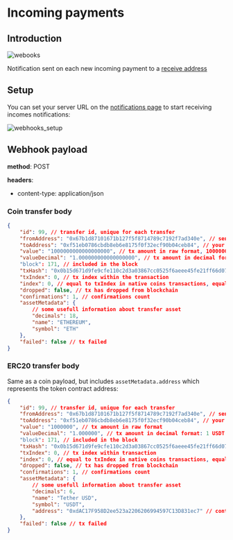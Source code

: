 # Incoming payments

## Introduction

![webooks](/obsidian/images/webooks.png)

Notification sent on each new incoming payment to a [receive address](/obsidian/features/receive_addresses/index.md)

## Setup

You can set your server URL on the <a href="https://app.curra.io/notifications" target="_blank">notifications page</a> to start receiving incomes notifications:

![webhooks_setup](/obsidian/images/webhooks_setup_incomes.png)

## Webhook payload

**method**: POST

**headers**:

- content-type: application/json

### Coin transfer body

```json
{
	"id": 99, // transfer id, unique for each transfer
	"fromAddress": "0x67b1d87101671b127f5f8714789c7192f7ad340e", // sender address
	"toAddress": "0xf51eb0786cbdb8eb6e8175f0f32ecf90b04ceb84", // your receive address
	"value": "1000000000000000000", // tx amount in raw format, 1000000000000000000 wei
	"valueDecimal": "1.000000000000000000", // tx amount in decimal format: 1 ETH
	"block": 171, // included in the block
	"txHash": "0x0b15d671d9fe9cfe110c2d3a03867cc0525f6aeee45fe21ff66d07e0fd38ef46", // tx hash
	"txIndex": 0, // tx index within the transaction
	"index": 0, // equal to txIndex in native coins transactions, equals to log index in token transactions
	"dropped": false, // tx has dropped from blockchain
	"confirmations": 1, // confirmations count
	"assetMetadata": {
		// some usefull information about transfer asset
		"decimals": 18,
		"name": "ETHEREUM",
		"symbol": "ETH"
	},
	"failed": false // tx failed
}
```

### ERC20 transfer body

Same as a coin payload, but includes `assetMetadata.address` which represents the token contract address:

```json
{
	"id": 99, // transfer id, unique for each transfer
	"fromAddress": "0x67b1d87101671b127f5f8714789c7192f7ad340e", // sender address
	"toAddress": "0xf51eb0786cbdb8eb6e8175f0f32ecf90b04ceb84", // your receive address
	"value": "1000000", // tx amount in raw format
	"valueDecimal": "1.000000", // tx amount in decimal format: 1 USDT
	"block": 171, // included in the block
	"txHash": "0x0b15d671d9fe9cfe110c2d3a03867cc0525f6aeee45fe21ff66d07e0fd38ef46", // tx hash
	"txIndex": 0, // tx index within transaction
	"index": 0, // equal to txIndex in native coins transactions, equals to log index in token transactions
	"dropped": false, // tx has dropped from blockchain
	"confirmations": 1, // confirmations count
	"assetMetadata": {
		// some usefull information about transfer asset
		"decimals": 6,
		"name": "Tether USD",
		"symbol": "USDT",
		"address": "0xdAC17F958D2ee523a2206206994597C13D831ec7" // contract address
	},
	"failed": false // tx failed
}
```
